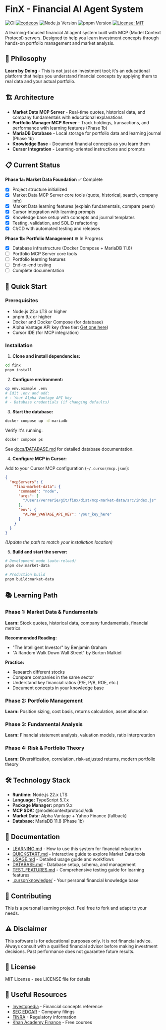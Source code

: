 # FinX - Financial AI Agent System

![CI](https://github.com/verrerie/finx/workflows/CI/badge.svg)
[![codecov](https://codecov.io/gh/verrerie/finx/branch/main/graph/badge.svg)](https://codecov.io/gh/verrerie/finx)
![Node.js Version](https://img.shields.io/badge/node-%3E%3D22.0.0-brightgreen)
![pnpm Version](https://img.shields.io/badge/pnpm-%3E%3D9.0.0-orange)
[![License: MIT](https://img.shields.io/badge/License-MIT-yellow.svg)](https://opensource.org/licenses/MIT)

A learning-focused financial AI agent system built with MCP (Model Context Protocol) servers. Designed to help you learn investment concepts through hands-on portfolio management and market analysis.

## 🎯 Philosophy

**Learn by Doing** - This is not just an investment tool; it's an educational platform that helps you understand financial concepts by applying them to real data and your actual portfolio.

## 🏗️ Architecture

- **Market Data MCP Server** - Real-time quotes, historical data, and company fundamentals with educational explanations
- **Portfolio Manager MCP Server** - Track holdings, transactions, and performance with learning features (Phase 1b)
- **MariaDB Database** - Local storage for portfolio data and learning journal (Phase 1b)
- **Knowledge Base** - Document financial concepts as you learn them
- **Cursor Integration** - Learning-oriented instructions and prompts

## 📋 Current Status

**Phase 1a: Market Data Foundation** ✅ Complete

- [x] Project structure initialized
- [x] Market Data MCP Server core tools (quote, historical, search, company info)
- [x] Market Data learning features (explain fundamentals, compare peers)
- [x] Cursor integration with learning prompts
- [x] Knowledge base setup with concepts and journal templates
- [x] Testing, validation, and SOLID refactoring
- [x] CI/CD with automated testing and releases

**Phase 1b: Portfolio Management** ⚙️ In Progress

- [x] Database infrastructure (Docker Compose + MariaDB 11.8)
- [ ] Portfolio MCP Server core tools
- [ ] Portfolio learning features
- [ ] End-to-end testing
- [ ] Complete documentation

## 🚀 Quick Start

### Prerequisites

- Node.js 22.x LTS or higher
- pnpm 9.x or higher
- Docker and Docker Compose (for database)
- Alpha Vantage API key (free tier: [Get one here](https://www.alphavantage.co/support/#api-key))
- Cursor IDE (for MCP integration)

### Installation

1. **Clone and install dependencies:**

```bash
cd finx
pnpm install
```

2. **Configure environment:**

```bash
cp env.example .env
# Edit .env and add:
# - Your Alpha Vantage API key
# - Database credentials (if changing defaults)
```

3. **Start the database:**

```bash
docker compose up -d mariadb
```

Verify it's running:
```bash
docker compose ps
```

See [docs/DATABASE.md](./docs/DATABASE.md) for detailed database documentation.

4. **Configure MCP in Cursor:**

Add to your Cursor MCP configuration (`~/.cursor/mcp.json`):

```json
{
  "mcpServers": {
    "finx-market-data": {
      "command": "node",
      "args": [
        "/Users/verrerie/git/finx/dist/mcp-market-data/src/index.js"
      ],
      "env": {
        "ALPHA_VANTAGE_API_KEY": "your_key_here"
      }
    }
  }
}
```

*(Update the path to match your installation location)*

5. **Build and start the server:**

```bash
# Development mode (auto-reload)
pnpm dev:market-data

# Production build
pnpm build:market-data
```

## 📚 Learning Path

### Phase 1: Market Data & Fundamentals
**Learn:** Stock quotes, historical data, company fundamentals, financial metrics

**Recommended Reading:**
- "The Intelligent Investor" by Benjamin Graham
- "A Random Walk Down Wall Street" by Burton Malkiel

**Practice:**
- Research different stocks
- Compare companies in the same sector
- Understand key financial ratios (P/E, P/B, ROE, etc.)
- Document concepts in your knowledge base

### Phase 2: Portfolio Management
**Learn:** Position sizing, cost basis, returns calculation, asset allocation

### Phase 3: Fundamental Analysis
**Learn:** Financial statement analysis, valuation models, ratio interpretation

### Phase 4: Risk & Portfolio Theory
**Learn:** Diversification, correlation, risk-adjusted returns, modern portfolio theory

## 🛠️ Technology Stack

- **Runtime:** Node.js 22.x LTS
- **Language:** TypeScript 5.7.x
- **Package Manager:** pnpm 9.x
- **MCP SDK:** @modelcontextprotocol/sdk
- **Market Data:** Alpha Vantage + Yahoo Finance (fallback)
- **Database:** MariaDB 11.8 (Phase 1b)

## 📖 Documentation

- [LEARNING.md](./docs/LEARNING.md) - How to use this system for financial education
- [QUICKSTART.md](./docs/QUICKSTART.md) - Interactive guide to explore Market Data tools
- [USAGE.md](./docs/USAGE.md) - Detailed usage guide and workflows
- [DATABASE.md](./docs/DATABASE.md) - Database setup, schema, and management
- [TEST_FEATURES.md](./docs/TEST_FEATURES.md) - Comprehensive testing guide for learning features
- [.cursor/knowledge/](./cursor/knowledge/) - Your personal financial knowledge base

## 🤝 Contributing

This is a personal learning project. Feel free to fork and adapt to your needs.

## ⚠️ Disclaimer

This software is for educational purposes only. It is not financial advice. Always consult with a qualified financial advisor before making investment decisions. Past performance does not guarantee future results.

## 📄 License

MIT License - see LICENSE file for details

## 🔗 Useful Resources

- [Investopedia](https://www.investopedia.com/) - Financial concepts reference
- [SEC EDGAR](https://www.sec.gov/edgar/searchedgar/companysearch.html) - Company filings
- [FINRA](https://www.finra.org/) - Regulatory information
- [Khan Academy Finance](https://www.khanacademy.org/economics-finance-domain) - Free courses

